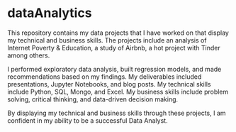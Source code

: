 # dataAnalytics

This repository contains my data projects that I have worked on that display my technical and business skills. The projects include an analysis of Internet Poverty & Education, a study of Airbnb, a hot project with Tinder among others. 

I performed exploratory data analysis, built regression models, and made recommendations based on my findings. My deliverables included presentations, Jupyter Notebooks, and blog posts. My technical skills include Python, SQL, Mongo, and Excel. My business skills include problem solving, critical thinking, and data-driven decision making. 

By displaying my technical and business skills through these projects, I am confident in my ability to be a successful Data Analyst.

